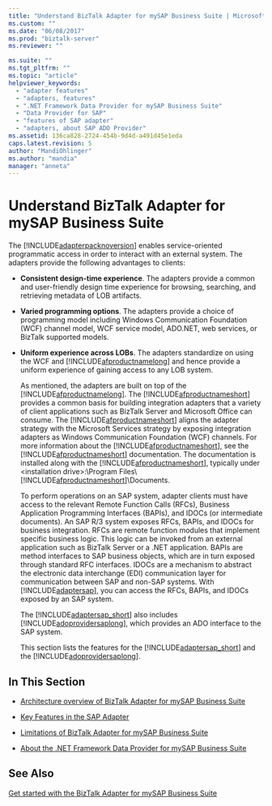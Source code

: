 ```yaml
---
title: "Understand BizTalk Adapter for mySAP Business Suite | Microsoft Docs"
ms.custom: ""
ms.date: "06/08/2017"
ms.prod: "biztalk-server"
ms.reviewer: ""

ms.suite: ""
ms.tgt_pltfrm: ""
ms.topic: "article"
helpviewer_keywords: 
  - "adapter features"
  - "adapters, features"
  - ".NET Framework Data Provider for mySAP Business Suite"
  - "Data Provider for SAP"
  - "features of SAP adapter"
  - "adapters, about SAP ADO Provider"
ms.assetid: 136ca828-2724-454b-9d4d-a491d45e1eda
caps.latest.revision: 5
author: "MandiOhlinger"
ms.author: "mandia"
manager: "anneta"
---
```

# Understand BizTalk Adapter for mySAP Business Suite
The [!INCLUDE[adapterpacknoversion](../../includes/adapterpacknoversion-md.md)] enables service-oriented programmatic access in order to interact with an external system. The adapters provide the following advantages to clients:  
  
- **Consistent design-time experience**. The adapters provide a common and user-friendly design time experience for browsing, searching, and retrieving metadata of LOB artifacts.  
  
- **Varied programming options**. The adapters provide a choice of programming model including Windows Communication Foundation (WCF) channel model, WCF service model, ADO.NET, web services, or BizTalk supported models.  
  
- **Uniform experience across LOBs**. The adapters standardize on using the WCF and [!INCLUDE[afproductnamelong](../../includes/afproductnamelong-md.md)] and hence provide a uniform experience of gaining access to any LOB system.  
  
  As mentioned, the adapters are built on top of the [!INCLUDE[afproductnamelong](../../includes/afproductnamelong-md.md)]. The [!INCLUDE[afproductnameshort](../../includes/afproductnameshort-md.md)] provides a common basis for building integration adapters that a variety of client applications such as BizTalk Server and Microsoft Office can consume. The [!INCLUDE[afproductnameshort](../../includes/afproductnameshort-md.md)] aligns the adapter strategy with the Microsoft Services strategy by exposing integration adapters as Windows Communication Foundation (WCF) channels. For more information about the [!INCLUDE[afproductnameshort](../../includes/afproductnameshort-md.md)], see the [!INCLUDE[afproductnameshort](../../includes/afproductnameshort-md.md)] documentation. The documentation is installed along with the [!INCLUDE[afproductnameshort](../../includes/afproductnameshort-md.md)], typically under \<installation drive\>:\Program Files\\[!INCLUDE[afproductnameshort](../../includes/afproductnameshort-md.md)]\Documents.  
  
  To perform operations on an SAP system, adapter clients must have access to the relevant Remote Function Calls (RFCs), Business Application Programming Interfaces (BAPIs), and IDOCs (or intermediate documents). An SAP R/3 system exposes RFCs, BAPIs, and IDOCs for business integration. RFCs are remote function modules that implement specific business logic. This logic can be invoked from an external application such as BizTalk Server or a .NET application. BAPIs are method interfaces to SAP business objects, which are in turn exposed through standard RFC interfaces. IDOCs are a mechanism to abstract the electronic data interchange (EDI) communication layer for communication between SAP and non-SAP systems. With [!INCLUDE[adaptersap](../../includes/adaptersap-md.md)], you can access the RFCs, BAPIs, and IDOCs exposed by an SAP system.  
  
  The [!INCLUDE[adaptersap_short](../../includes/adaptersap-short-md.md)] also includes [!INCLUDE[adoprovidersaplong](../../includes/adoprovidersaplong-md.md)], which provides an ADO interface to the SAP system.  
  
  This section lists the features for the [!INCLUDE[adaptersap_short](../../includes/adaptersap-short-md.md)] and the [!INCLUDE[adoprovidersaplong](../../includes/adoprovidersaplong-md.md)].  
  
## In This Section  
  
-   [Architecture overview of BizTalk Adapter for mySAP Business Suite](../../adapters-and-accelerators/adapter-sap/architecture-overview-of-the-biztalk-adapter-for-mysap-business-suite.md)  
  
-   [Key Features in the SAP Adapter](../../adapters-and-accelerators/adapter-sap/key-features-in-the-sap-adapter.md)  
  
-   [Limitations of BizTalk Adapter for mySAP Business Suite](../../adapters-and-accelerators/adapter-sap/limitations-of-biztalk-adapter-for-mysap-business-suite.md)  
  
-   [About the .NET Framework Data Provider for mySAP Business Suite](../../adapters-and-accelerators/adapter-sap/about-the-net-framework-data-provider-for-mysap-business-suite.md)  
  
## See Also  
[Get started with the BizTalk Adapter for mySAP Business Suite](../../adapters-and-accelerators/adapter-sap/get-started-with-the-biztalk-adapter-for-mysap-business-suite.md)